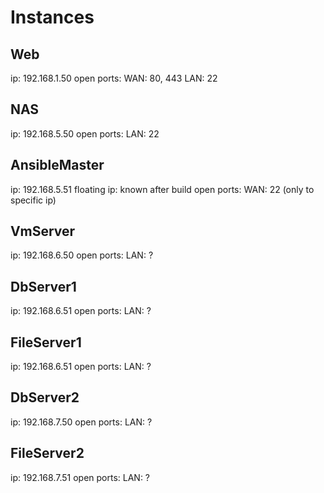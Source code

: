 # Instances

## Web
ip: 192.168.1.50
open ports:
  WAN: 80, 443
  LAN: 22

## NAS
ip: 192.168.5.50
open ports:
  LAN: 22

## AnsibleMaster
ip: 192.168.5.51
floating ip: known after build
open ports:
  WAN: 22 (only to specific ip)
  
## VmServer
ip: 192.168.6.50
open ports:
  LAN: ?

## DbServer1
ip: 192.168.6.51
open ports: 
  LAN: ? 

## FileServer1
ip: 192.168.6.51
open ports:
  LAN: ?

## DbServer2
ip: 192.168.7.50
open ports:
  LAN: ?

## FileServer2
ip: 192.168.7.51
open ports:
  LAN: ?
